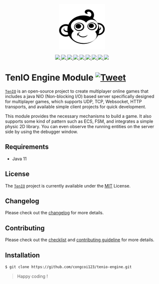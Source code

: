 <p align="center">
    <a href="#">
        <img src="https://github.com/congcoi123/tenio/blob/master/assets/tenio-github-logo.png">
    </a>
</p>
<p align="center">
    <a href="https://mvnrepository.com/artifact/io.github.congcoi123/tenio-engine">
        <img src="https://img.shields.io/maven-central/v/io.github.congcoi123/tenio-engine.svg">
    </a>
    <a href="https://javadoc.io/doc/io.github.congcoi123/tenio-engine">
        <img src="https://javadoc.io/badge2/io.github.congcoi123/tenio-engine/javadoc.svg">
    </a>
    <a href="LICENSE">
        <img src="https://img.shields.io/badge/license-MIT-blue.svg">
    </a>
    <a href="https://github.com/congcoi123/tenio-engine/actions">
        <img src="https://github.com/congcoi123/tenio-engine/actions/workflows/maven.yml/badge.svg">
    </a>    
    <a href="https://coveralls.io/github/congcoi123/tenio-engine">
        <img src="https://coveralls.io/repos/github/congcoi123/tenio-engine/badge.svg?branch=master">
    </a>
    <a href="#">
        <img src="https://img.shields.io/github/last-commit/congcoi123/tenio-engine">
    </a>
    <a href="https://github.com/congcoi123/tenio-engine/issues">
        <img src="https://img.shields.io/github/issues/congcoi123/tenio-engine">
    </a>
    <a href="CONTRIBUTING.md">
        <img src="https://img.shields.io/badge/PRs-welcome-brightgreen.svg">
    </a>
    <a href="https://discord.gg/MGCxEwUR">
        <img src="https://img.shields.io/discord/1146091189456613407">
    </a>
</p>

# TenIO Engine Module [![Tweet](https://img.shields.io/twitter/url/http/shields.io.svg?style=social)](https://twitter.com/intent/tweet?text=TenIO%20is%20a%20java%20NIO%20based%20server%20specifically%20designed%20for%20multiplayer%20games.%0D%0A&url=https://github.com/congcoi123/tenio%0D%0A&hashtags=tenio,java,gameserver,multiplayer,nio,netty,jetty,msgpack,cocos2dx,unity,libgdx,phaserjs%0D%0A&via=congcoi123)
[`TenIO`](https://github.com/congcoi123/tenio) is an open-source project to create multiplayer online games that includes a java NIO (Non-blocking I/O) 
based server specifically designed for multiplayer games, which supports UDP, TCP, Websocket, HTTP transports, and available simple client projects for quick development.

This module provides the necessary mechanisms to build a game. It also supports some kind of pattern such as ECS, FSM, and integrates a simple physic 2D library. You can even observe the running entities on the server side by using the debugger window.

## Requirements
- Java 11

## License
The [`TenIO`](https://github.com/congcoi123/tenio) project is currently available under the [MIT](LICENSE) License.

## Changelog
Please check out the [changelog](CHANGELOG.md) for more details.

## Contributing
Please check out the [checklist](CHECKLIST.md) and [contributing guideline](CONTRIBUTING.md) for more details.

## Installation
```sh
$ git clone https://github.com/congcoi123/tenio-engine.git
```

> Happy coding !
